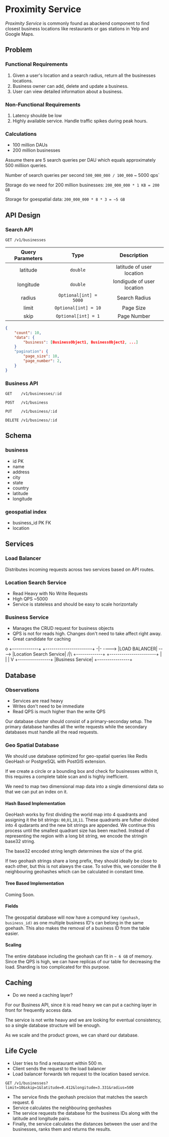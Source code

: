 # Proximity Service

*Proximity Service* is commonly found as abackend component to find closest business locations like restaurants or gas stations in Yelp and Google Maps.

## Problem

### Functional Requirements

1. Given a user's location and a search radius, return all the businesses locations.
2. Business owner can add, delete and update a business.
3. User can view detailed information about a business.

### Non-Functional Requirements

1. Latency shoulde be low
2. Highly available service. Handle traffic spikes during peak hours.

### Calculations

* 100 million DAUs
* 200 million businesses

Assume there are 5 search queries per DAU which equals approximately 500 milliion queries.

Number of search queries per second `500_000_000 / 100_000` ~ 5000 qps`

Storage do we need for 200 million businesses: `200_000_000 * 1 KB = 200 GB`

Storage for goespatial data: `200_000_000 * 8 * 3 = ~5 GB`

## API Design

### Search API

`GET /v1/businesses`

| Query Parameters |         Type           |      Description           |
|   :---:          |         :---:          |         :---:              |
| latitude         | `double`               | latitude of user location  |
| longitude        | `double`               | londigude of user location |
| radius           | `Optional[int] = 5000` | Search Radius              |
| limit            | `Optional[int] = 10`   | Page Size                  |
| skip             | `Optional[int] = 1`    | Page Number                |

```json
{
    "count": 10,
    "data": {
        "business": [BusinessObject1, BusinessObject2, ...]
    }
    "pagination": {
        "page_size": 10,
        "page_number": 2,
    }
}
```

### Business API

`GET    /v1/businesses/:id`

`POST   /v1/business`

`PUT    /v1/business/:id`

`DELETE /v1/business/:id`


## Schema

### business

- id PK
- name
- address
- city
- state
- country
- latitude
- longitude

### geospatial index

- business_id PK FK
- location


## Services

### Load Balancer

Distributes incoming requests across two services based on API routes.

### Location Search Service

* Read Heavy with No Write Requests
* High QPS ~5000
* Service is stateless and should be easy to scale horizontally


### Business Service

* Manages the CRUD request for business objects
* QPS is not for reads high. Changes don't need to take affect right away.
* Great candidate for caching

 o        +-------------+       +-----------------------+
-|- ----> |LOAD BALANCER| ----> |Location Search Service| 
/|\       +-------------+       +-----------------------+
                 |
                 |
                 |
                 V
         +----------------+
         |Business Service|
         +----------------+

## Database

### Observations

- Services are read heavy
- Writes don't need to be immediate
- Read QPS is much higher than the write QPS

Our database cluster should consist of a primary-seconday setup. The primary database handles all the write requests while the secondary databases must handle all the read requests.

### Geo Spatial Database

We should use database optimized for geo-spatial queries like Redis GeoHash or PostgreSQL with PostGIS extension.

If we create a circle or a bounding box and check for businesses within it, this requires a complete table scan and is highly inefficient. 

We need to map two dimensional map data into a single dimensionsl data so that we can put an index on it.

#### Hash Based Implementation

GeoHash works by first dividing the world map into 4 quadrants and assigning it the bit strings: `00`,`01`,`10`,`11`. These quadrants are futher divided into 4 qudarants and the new bit strings are appended. We continue this process until the smallest quadrant size has been reached. Instead of representing the region with a long bit string, we encode the stringin base32 string.

The base32 encoded string length determines the size of the grid.

If two geohash strings share a long prefix, they should ideally be close to each other, but this is not alawys the case. To solve this, we consider the 8 neighbouring geohashes which can be calculated in constant time.

#### Tree Based Implementation

Coming Soon.

#### Fields

The geospatial database will now have a compund key `(geohash, business_id)` as one multiple business ID's can belong in the same goehash. This also makes the removal of a business ID from the table easier.

#### Scaling

The entire database including the geohash can fit in `~ 6 GB` of memory. Since the QPS is high, we can have replicas of our table for decreasing the load. Sharding is too complicated for this purpose.

## Caching

* Do we need a caching layer?

For our Business API, since it is read heavy we can put a caching layer in front for frequently access data.

The service is not write heavy and we are looking for eventual consistency, so a single database structure will be enough.

As we scale and the product grows, we can shard our database.

## Life Cycle

- User tries to find a restaurant within 500 m.
- Client sends the request to the load balancer
- Load balancer forwards teh request to the location based service.

`GET /v1/businesses?limit=10&skip=1&latitude=0.412&longitude=3.331&radius=500`

- The service finds the geohash precision that matches the search request. 6
- Service calculates the neighbouring geohashes
- The service requests the database for the business IDs along with the latitude and longitude pairs.
- Finally, the service calculates the distances between the user and the businesses, ranks them and returns the results.

